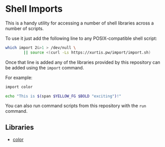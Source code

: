 # Shell Imports

This is a handy utility for accessing a number of shell libraries across
a number of scripts.

To use it just add the following line to any POSIX-compatible shell
script:

```sh
which import 2&>1 > /dev/null \
		|| source <(curl -Ls https://xurtis.pw/import/import.sh)
```

Once that line is added any of the libraries provided by this repository
can be added using the `import` command.

For example:

```sh
import color

echo "This is $(span $YELLOW_FG $BOLD "exciting")!"
```

You can also run command scripts from this repository with the `run`
command.

## Libraries

 * [color](color.md)
